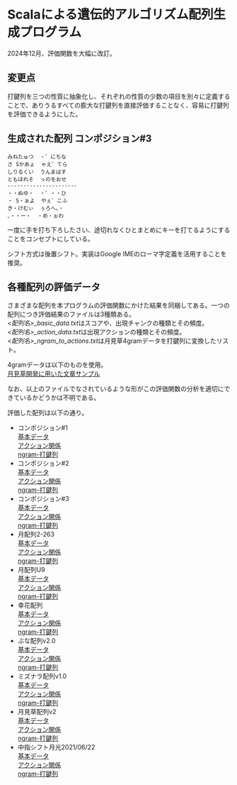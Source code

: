 # Scalaによる遺伝的アルゴリズム配列生成プログラム

2024年12月、評価関数を大幅に改訂。


## 変更点

打鍵列を三つの性質に抽象化し、それぞれの性質の少数の項目を別々に定義することで、ありうるすべての膨大な打鍵列を直接評価することなく、容易に打鍵列を評価できるようにした。


## 生成された配列 コンポジション\#3

```
みねたゅつ  ・゜にちな
さ Sかあょ  ゃえ゛てら
しりるくい  うんまはす
ともほれそ  っのをおせ
----------------------
・・ぬゆ・  ・゜・・ひ
・ S・ぁよ  やぇ゛こふ
き・けむぃ  ぅろへ。・
、・・ー・  ・め・ぉわ
```

一度に手を打ち下ろしたさい、途切れなくひとまとめにキーを打てるようにすることをコンセプトにしている。

シフト方式は後置シフト。実装はGoogle IMEのローマ字定義を活用することを推奨。


## 各種配列の評価データ

さまざまな配列を本プログラムの評価関数にかけた結果を同梱してある。一つの配列につき評価結果のファイルは3種類ある。  
*<配列名>\_basic_data.txt*はスコアや、出現チャンクの種類とその頻度。  
*<配列名>\_action_data.txt*は出現アクションの種類とその頻度。  
*<配列名>\_ngram_to_actions.txt*は月見草4gramデータを打鍵列に変換したリスト。  

4gramデータは以下のものを使用。  
[月見草開発に用いた文章サンプル](https://w.atwiki.jp/keylay/pages/16.html)

なお、以上のファイルでなされているような形がこの評価関数の分析を適切にできているかどうかは不明である。

評価した配列は以下の通り。  
- コンポジション#1  
  [基本データ](./src/main/resources/layout_analyzed//compositionno1_basic_data.txt)  
  [アクション関係](./src/main/resources/layout_analyzed//compositionno1_action_basic_data.txt)  
  [ngram-打鍵列](./src/main/resources/layout_analyzed//compositionno1_ngram_to_actions.txt)  
- コンポジション#2  
  [基本データ](./src/main/resources/layout_analyzed//compositionno2_basic_data.txt)  
  [アクション関係](./src/main/resources/layout_analyzed//compositionno2_action_basic_data.txt)  
  [ngram-打鍵列](./src/main/resources/layout_analyzed//compositionno2_ngram_to_actions.txt)  
- コンポジション#3  
  [基本データ](./src/main/resources/layout_analyzed//compositionno3_basic_data.txt)  
  [アクション関係](./src/main/resources/layout_analyzed//compositionno3_action_basic_data.txt)  
  [ngram-打鍵列](./src/main/resources/layout_analyzed//compositionno3_ngram_to_actions.txt)  
- 月配列2-263  
  [基本データ](./src/main/resources/layout_analyzed//tsuki2-263_basic_data.txt)  
  [アクション関係](./src/main/resources/layout_analyzed//tsuki2-263_action_basic_data.txt)  
  [ngram-打鍵列](./src/main/resources/layout_analyzed//tsuki2-263_ngram_to_actions.txt)  
- 月配列U9  
  [基本データ](./src/main/resources/layout_analyzed//tsukiU9_basic_data.txt)  
  [アクション関係](./src/main/resources/layout_analyzed//tsukiU9_action_basic_data.txt)  
  [ngram-打鍵列](./src/main/resources/layout_analyzed//tsukiU9_ngram_to_actions.txt)  
- 幸花配列  
  [基本データ](./src/main/resources/layout_analyzed//yukika_basic_data.txt)  
  [アクション関係](./src/main/resources/layout_analyzed//yukika_action_basic_data.txt)  
  [ngram-打鍵列](./src/main/resources/layout_analyzed//yukika_ngram_to_actions.txt)  
- ぶな配列v2.0  
  [基本データ](./src/main/resources/layout_analyzed//buna2.0_basic_data.txt)  
  [アクション関係](./src/main/resources/layout_analyzed//buna2.0_action_basic_data.txt)  
  [ngram-打鍵列](./src/main/resources/layout_analyzed//buna2.0_ngram_to_actions.txt)  
- ミズナラ配列v1.0  
  [基本データ](./src/main/resources/layout_analyzed//mizunara1.0_basic_data.txt)  
  [アクション関係](./src/main/resources/layout_analyzed//mizunara1.0_action_basic_data.txt)  
  [ngram-打鍵列](./src/main/resources/layout_analyzed//mizunara1.0_ngram_to_actions.txt)  
- 月見草配列v2  
  [基本データ](./src/main/resources/layout_analyzed//tsukimisou_basic_data.txt)  
  [アクション関係](./src/main/resources/layout_analyzed//tsukimisou_action_basic_data.txt)  
  [ngram-打鍵列](./src/main/resources/layout_analyzed//tsukimisou_ngram_to_actions.txt)  
- 中指シフト月光2021/06/22  
  [基本データ](./src/main/resources/layout_analyzed//gekkou20210622_basic_data.txt)  
  [アクション関係](./src/main/resources/layout_analyzed//gekkou20210622_action_basic_data.txt)  
  [ngram-打鍵列](./src/main/resources/layout_analyzed//gekkou20210622_ngram_to_actions.txt)  
